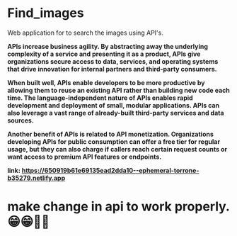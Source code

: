 # Find_images
Web application for to search the images using API's.

**APIs increase business agility. By abstracting away the underlying complexity of a service and presenting it as a product, APIs give organizations secure access to data, services, and operating systems that drive innovation for internal partners and third-party consumers.**

**When built well, APIs enable developers to be more productive by allowing them to reuse an existing API rather than building new code each time.
The language-independent nature of APIs enables rapid development and deployment of small, modular applications. APIs can also leverage a vast range of already-built third-party services and data sources.**

**Another benefit of APIs is related to API monetization. Organizations developing APIs for public consumption can offer a free tier for regular usage, but they can also charge if callers reach certain request counts or want access to premium API features or endpoints.**

**link: https://650919b61e69135ead2dda10--ephemeral-torrone-b35279.netlify.app**


# make change in api to work properly.😁😁🧑‍💻
